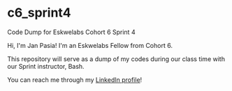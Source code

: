 # c6_sprint4

Code Dump for Eskwelabs Cohort 6 Sprint 4

Hi, I'm Jan Pasia!
I'm an Eskwelabs Fellow from Cohort 6.

This repository will serve as a dump of my codes during our class time with our Sprint instructor, Bash.

You can reach me through my [LinkedIn profile](https://www.linkedin.com/in/jan-pasia/)!
